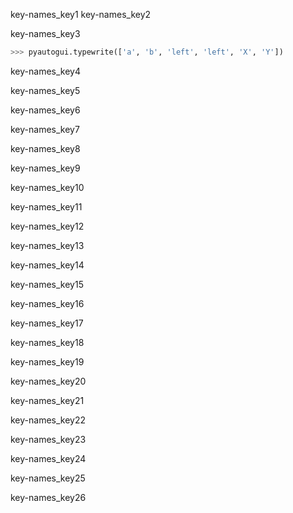 key-names_key1
key-names_key2


key-names_key3


```python
>>> pyautogui.typewrite(['a', 'b', 'left', 'left', 'X', 'Y'])
```
key-names_key4


key-names_key5


key-names_key6


key-names_key7


key-names_key8


key-names_key9


key-names_key10


key-names_key11


key-names_key12


key-names_key13


key-names_key14


key-names_key15


key-names_key16


key-names_key17


key-names_key18


key-names_key19


key-names_key20


key-names_key21


key-names_key22


key-names_key23


key-names_key24


key-names_key25


key-names_key26
